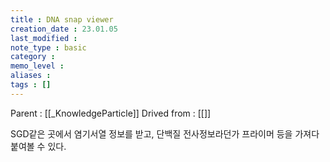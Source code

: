 ```yaml
---
title : DNA snap viewer
creation_date : 23.01.05
last_modified :
note_type : basic
category :
memo_level :
aliases : 
tags : []
---
```


Parent : [[_KnowledgeParticle]]
Drived from : [[]]

SGD같은 곳에서 염기서열 정보를 받고, 단백질 전사정보라던가 프라이머 등을 가져다 붙여볼 수 있다.